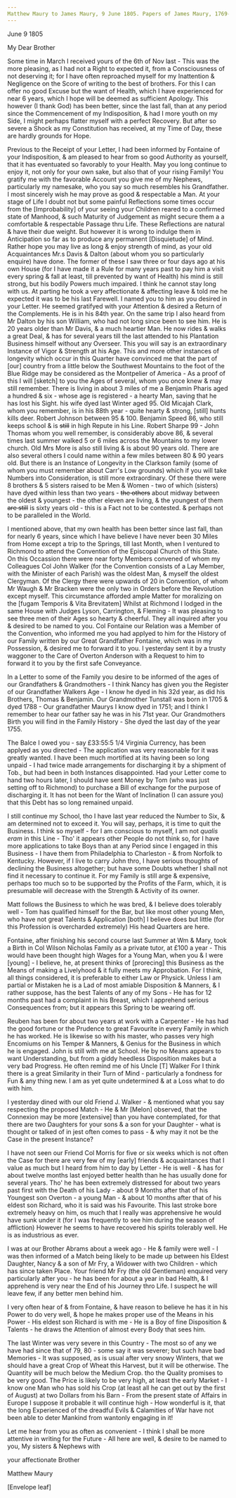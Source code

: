 ```yaml
---
Matthew Maury to James Maury, 9 June 1805. Papers of James Maury, 1769-1917, Accession #3888 and #3888-a, Special Collections, University of Virginia Library, Charlottesville, Va. BoxX_187-194
---
```


June 9 1805

My Dear Brother

Some time in March I received yours of the 6th of Nov last - This was the more pleasing, as I had not a Right to expected it, from a Consciousness of not deserving it; for I have often reproached myself for my Inattention & Negligence on the Score of writing to the best of brothers. For this I can offer no good Excuse but the want of Health, which I have experienced for near 6 years, which I hope will be deemed as sufficient Apology. This however (I thank God) has been better, since the last fall, than at any period since the Commencement of my Indisposition, & had I more youth on my Side, I might perhaps flatter myself with a perfect Recovery. But after so severe a Shock as my Constitution has received, at my Time of Day, these are hardly grounds for Hope.

Previous to the Receipt of your Letter, I had been informed by Fontaine of your Indisposition, & am pleased to hear from so good Authority as yourself, that it has eventuated so favorably to your Health. May you long continue to enjoy it, not only for your own sake, but also that of your rising Family! You gratify me with the favorable Account you give me of my Nephews, particularly my namesake, who you say so much resembles his Grandfather. I most sincerely wish he may prove as good & respectable a Man. At your stage of Life I doubt not but some painful Reflections some times occur from the [Improbability] of your seeing your Children reared to a confirmed state of Manhood, & such Maturity of Judgement as might secure them a a comfortable & respectable Passage thru Life. These Reflections are natural & have their due weight. But however it is wrong to indulge them in Anticipation so far as to produce any permanent [Disquietude] of Mind. Rather hope you may live as long & enjoy strength of mind, as your old Acquaintances Mr.s Davis & Dalton (about whom you so particularly enquire) have done. The former of these I saw three or four days ago at his own House (for I have made it a Rule for many years past to pay him a visit every spring & fall at least, till prevented by want of Health) his mind is still strong, but his bodily Powers much impaired. I think he cannot stay long with us. At parting he took a very affectionate & affecting leave & told me he expected it was to be his last Farewell. I named you to him as you desired in your Letter. He seemed gratifyed with your Attention & desired a Return of the Complements. He is in his 84th year. On the same trip I also heard from Mr Dalton by his son William, who had not long since been to see him. He is 20 years older than Mr Davis, & a much heartier Man. He now rides & walks a great Deal, & has for several years till the last attended to his Plantation Business himself without any Overseer. This you will say is an extraordinary Instance of Vigor & Strength at his Age. This and more other instances of longevity which occur in this Quarter have convinced me that the part of [our] country from a little below the Southwest Mountains to the foot of the Blue Ridge may be considered as the Montpelier of America - As a proof of this I will [sketch] to you the Ages of several, whom you once knew & may still remember. There is living in about 3 miles of me a Benjamin Pharis aged a hundred & six - whose age is registered - a hearty Man, saving that he has lost his Sight. his wife dyed last Winter aged 95. Old Micajah Clark, whom you remember, is in his 88th year - quite hearty & strong, [still] hunts kills deer. Robert Johnson between 95 & 100. Benjamin Speed 86, who still keeps school & is ~~still~~ in high Repute in his Line. Robert Sharpe 99 - John Thomas whom you well remember, is considerably above 86, & several times last summer walked 5 or 6 miles across the Mountains to my lower church. Old Mrs More is also still living & is about 90 years old. There are also several others I could name within a few miles between 80 & 90 years old. But there is an Instance of Longevity in the Clarkson family (some of whom you must remember about Carr's Low grounds) which if you will take Numbers into Consideration, is still more extraordinary. Of these there were 8 brothers & 5 sisters raised to be Men & Women - two of which (sisters) have dyed within less than two years - ~~the others~~ about midway between the oldest & youngest - the other eleven are living, & the youngest of them ~~are still~~ is sixty years old - this is a Fact not to be contested. & perhaps not to be paralleled in the World.

I mentioned above, that my own health has been better since last fall, than for nearly 6 years, since which I have believe I have never been 30 Miles from Home except a trip to the Springs, till last Month, when I ventured to Richmond to attend the Convention of the Episcopal Church of this State. On this Occassion there were near forty Members convened of whom my Colleagues Col John Walker (for the Convention consists of a Lay Member, with the Minister of each Parish) was the oldest Man, & myself the oldest Clergyman. Of the Clergy there were upwards of 20 in Convention, of whom Mr Waugh & Mr Bracken were the only two in Orders before the Revolution except myself. This circumstance afforded ample Matter for moralizing on the [fugam Temporis & Vita Brevitatem] Whilst at Richmond I lodged in the same House with Judges Lyson, Carrington, & Fleming - It was pleasing to see three men of their Ages so hearty & cheerful. They all inquired after you & desired to be named to you.    Col Fontaine our Relation was a Member of the Convention, who informed me you had applyed to him for the History of our Family written by our Great Grandfather Fontaine, which was in my Possession, & desired me to forward it to you. I yesterday sent it by a trusty waggoner to the Care of Overton Anderson with a Request to him to forward it to you by the first safe Conveyance.

In a Letter to some of the Family you desire to be informed of the ages of our Grandfathers & Grandmothers - I think Nancy has given you the Register of our Grandfather Walkers Age - I know he dyed in his 32d year, as did his Brothers, Thomas & Benjamin. Our Grandmother Tunstall was born in 1705 & dyed 1788 - Our grandfather Maurys I know dyed in 1751; and I think I remember to hear our father say he was in his 71st year. Our Grandmothers Birth you will find in the Family History - She dyed the last day of the year 1755.

The Balce I owed you - say £33:55:5 1/4 Virginia Currency, has been applyed as you directed - The application was very reasonable for it was greatly wanted. I have been much mortified at its having been so long unpaid - I had twice made arrangements for discharging it by a shipment of Tob., but had been in both Instances disappointed. Had your Letter come to hand two hours later, I should have sent Money by Tom (who was just setting off to Richmond) to purchase a Bill of exchange for the purpose of discharging it. It has not been for the Want of Inclination (I can assure you) that this Debt has so long remained unpaid.

I still continue my School, tho I have last year reduced the Number to Six, & am determined not to exceed it. You will say, perhaps, it is time to quit the Business. I think so myself - for I am conscious to myself, I am not *qualis eram* in this Line - Tho' it appears other People do not think so, for I have more applications to take Boys than at any Period since I engaged in this Business - I have them from Philadelphia to Charleston - & from Norfolk to Kentucky. However, if I live to carry John thro, I have serious thoughts of declining the Business altogether; but have some Doubts whether I shall not find it necessary to continue it. For my Family is still arge & expensive, perhaps too much so to be supported by the Profits of the Farm, which, it is presumable will decrease with the Strength & Activity of its owner.

Matt follows the Business to which he was bred, & I believe does tolerably well - Tom has qualified himself for the Bar, but like most other young Men, who have not great Talents & Application [both] I believe does but little (for this Profession is overcharded extremely) His head Quarters are here.

Fontaine, after finishing his second course last Summer at Wm & Mary, took a Birth in Col Wilson Nicholas Family as a private tutor, at £100 a year - This would have been thought high Wages for a Young Man, when you & I were [young] - I believe, he, at present thinks of [prorecing] this Business as the Means of making a Livelyhood & it fully meets my Approbation. For I think, all things considered, it is preferable to either Law or Physick. Unless I am partial or Mistaken he is a Lad of most amiable Disposition & Manners, & I rather suppose, has the best Talents of any of my Sons - He has for 12 months past had a complaint in his Breast, which I apprehend serious Consequences from; but it appears this Spring to be wearing off. 

Reuben has been for about two years at work with a Carpenter - He has had the good fortune or the Prudence to great Favourite in every Family in which he has worked. He is likewise so with his master, who passes very high Encomiums on his Temper & Manners, & Genius for the Business in which he is engaged. John is still with me at School. He by no Means appears to want Understanding, but from a giddy heedless Disposition makes but a very bad Progress. He often remind me of his Uncle [T] Walker For I think there is a great Similarity in their Turn of Mind - particularly a fondness for Fun & any thing new. I am as yet quite undetermined & at a Loss what to do with him.

I yesterday dined with our old Friend J. Walker - & mentioned what you say respecting the proposed Match - He & Mr [Melon] observed, that the Connexion may be more [extensive] than you have contemplated, for that there are two Daughters for your sons & a son for your Daughter - what is thought or talked of in jest often comes to pass - & why may it not be the Case in the present Instance? 

I have not seen our Friend Col Morris for five or six weeks which is not often the Case for there are very few of my [early] friends & acquaintances that I value as much but I heard from him to day by Letter - He is well - & has for about twelve months last enjoyed better health than he has usually done for several years. Tho' he has been extremely distressed for about two years past first with the Death of his Lady - about 9 Months after that of his Youngest son Overton - a young Man - & about 10 months after that of his eldest son Richard, who it is said was his Favourite. This last stroke bore extremely heavy on him, os much that I really was apprehensive he would have sunk under it (for I was frequently to see him during the season of affliction) However he seems to have recovered his spirits tolerably well. He is as industrious as ever. 

I was at our Brother Abrams about a week ago - He & family were well - I was then informed of a Match being likely to be made up between his Eldest Daughter, Nancy & a son of Mr Fry, a Widower with two Children - which has since taken Place. Your friend Mr Fry (the old Gentleman) enquired very particularly after you - he has been for about a year in bad Health, & I apprehend is very near the End of his Journey thro Life. I suspect he will leave few, if any better men behind him. 

I very often hear of & from Fontaine, & have reason to believe he has it in his Power to do very well, & hope he makes proper use of the Means in his Power - His eldest son Richard is with me - He is a Boy of fine Disposition & Talents - he draws the Attention of almost every Body that sees him. 

The last Winter was very severe in this Country - The most so of any we have had since that of 79, 80 - some say it was severer; but such have bad Memories - It was supposed, as is usual after very snowy Winters, that we should have a great Crop of Wheat this Harvest, but it will be otherwise. The Quantity will be much below the Medium Crop. tho the Quality promises to be very good. The Price is likely to be very high, at least the early Market - I know one Man who has sold his Crop (at least all he can get out by the first of August) at two Dollars from his Barn - From the present state of Affairs in Europe I suppose it probable it will continue high - How wonderful is it, that the long Experienced of the dreadful Evils & Calamities of War have not been able to deter Mankind from wantonly engaging in it!

Let me hear from you as often as convenient - I think I shall be more attentive in writing for the Future - All here are well, & desire to be named to you, My sisters & Nephews with

your affectionate Brother

Matthew Maury

[Envelope leaf]

